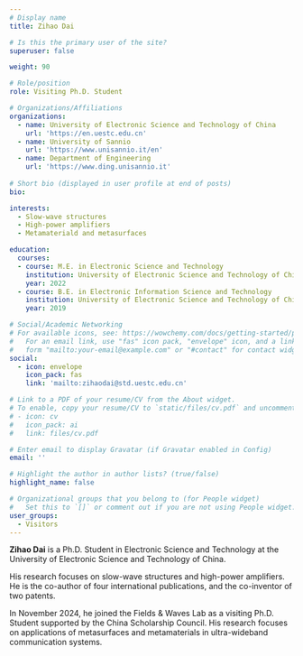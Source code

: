 ```yaml
---
# Display name
title: Zihao Dai

# Is this the primary user of the site?
superuser: false

weight: 90

# Role/position
role: Visiting Ph.D. Student

# Organizations/Affiliations
organizations:
  - name: University of Electronic Science and Technology of China
    url: 'https://en.uestc.edu.cn'
  - name: University of Sannio
    url: 'https://www.unisannio.it/en'
  - name: Department of Engineering
    url: 'https://www.ding.unisannio.it'
 
# Short bio (displayed in user profile at end of posts)
bio:

interests:
  - Slow-wave structures
  - High-power amplifiers
  - Metamateriald and metasurfaces

education:
  courses:
  - course: M.E. in Electronic Science and Technology
    institution: University of Electronic Science and Technology of China
    year: 2022
  - course: B.E. in Electronic Information Science and Technology 
    institution: University of Electronic Science and Technology of China
    year: 2019

# Social/Academic Networking
# For available icons, see: https://wowchemy.com/docs/getting-started/page-builder/#icons
#   For an email link, use "fas" icon pack, "envelope" icon, and a link in the
#   form "mailto:your-email@example.com" or "#contact" for contact widget.
social:
  - icon: envelope
    icon_pack: fas
    link: 'mailto:zihaodai@std.uestc.edu.cn'

# Link to a PDF of your resume/CV from the About widget.
# To enable, copy your resume/CV to `static/files/cv.pdf` and uncomment the lines below.
# - icon: cv
#   icon_pack: ai
#   link: files/cv.pdf

# Enter email to display Gravatar (if Gravatar enabled in Config)
email: ''

# Highlight the author in author lists? (true/false)
highlight_name: false

# Organizational groups that you belong to (for People widget)
#   Set this to `[]` or comment out if you are not using People widget.
user_groups:
  - Visitors
---
```


**Zihao Dai** is a Ph.D. Student in Electronic Science and Technology at the University of Electronic Science and Technology of China.

His research focuses on slow-wave structures and high-power amplifiers. He is the co-author of four international publications, and the co-inventor of two patents.

In November 2024, he joined the Fields \& Waves Lab as a visiting Ph.D. Student supported by the China Scholarship Council. His research focuses on applications of
metasurfaces and metamaterials in ultra-wideband communication systems.

